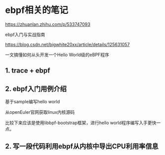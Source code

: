 # ebpf相关的笔记

https://zhuanlan.zhihu.com/p/533747093

ebpf入门与实战指南

https://blog.csdn.net/bigwhite20xx/article/details/125631057

一文搞懂如何从头开发一个Hello World级的eBPF程序

## 1. trace + ebpf

## 2. ebpf入门用例介绍

基于sample编写hello world

从openEuler官网获取linux内核源码

比较下来应该是使用libbpf-bootstrap框架，进行hello world程序编写入手更快一点。

## 2. 写一段代码利用ebpf从内核中导出CPU利用率信息